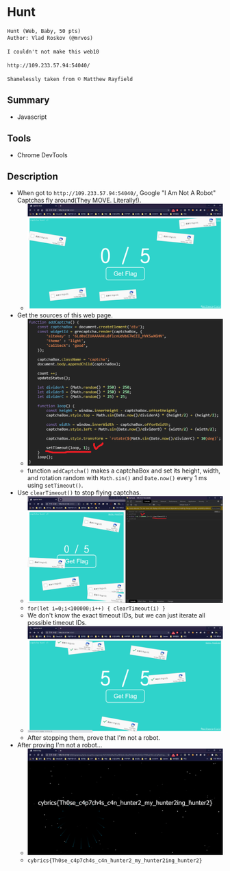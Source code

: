 # Hunt

```text
Hunt (Web, Baby, 50 pts)
Author: Vlad Roskov (@mrvos)

I couldn't not make this web10

http://109.233.57.94:54040/

Shamelessly taken from © Matthew Rayfield
```

## Summary

* Javascript

## Tools

* Chrome DevTools

## Description

* When got to `http://109.233.57.94:54040/`, Google "I Am Not A Robot" Captchas fly around(They MOVE. Literally!).
  * ![1](./1.png?raw=true)
* Get the sources of this web page.
  * ![2](./2.png?raw=true)
  * function `addCaptcha()` makes a captchaBox and set its height, width, and rotation random with `Math.sin()` and `Date.now()` every 1 ms using `setTimeout()`.
* Use `clearTimeout()` to stop flying captchas.
  * ![3](./3.png?raw=true)
  * `for(let i=0;i<100000;i++) { clearTimeout(i) }`
  * We don't know the exact timeout IDs, but we can just iterate all possible timeout IDs.
  * ![4](./4.png?raw=true)
  * After stopping them, prove that I'm not a robot.
* After proving I'm not a robot...
  * ![5](./5.png?raw=true)
  * `cybrics{Th0se_c4p7ch4s_c4n_hunter2_my_hunter2ing_hunter2}`
